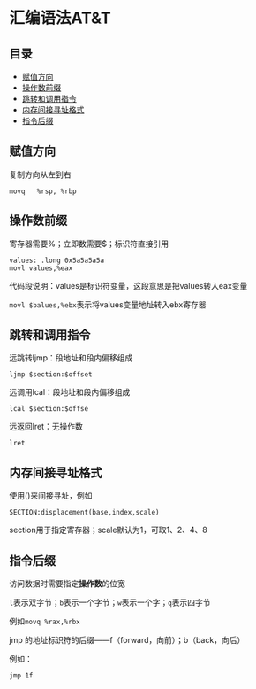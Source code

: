 # 汇编语法AT\&T

## 目录

-   [赋值方向](#赋值方向)
-   [操作数前缀](#操作数前缀)
-   [跳转和调用指令](#跳转和调用指令)
-   [内存间接寻址格式](#内存间接寻址格式)
-   [指令后缀](#指令后缀)

## 赋值方向

复制方向从左到右

`movq	%rsp, %rbp`

## 操作数前缀

寄存器需要%；立即数需要\$；标识符直接引用

```6502&#x20;assembly
values: .long 0x5a5a5a5a
movl values,%eax
```

代码段说明：values是标识符变量，这段意思是把values转入eax变量

`movl $balues,%ebx`表示将values变量地址转入ebx寄存器

## 跳转和调用指令

远跳转ljmp：段地址和段内偏移组成

`ljmp $section:$offset`

远调用lcal：段地址和段内偏移组成

`lcal $section:$offse`

远返回lret：无操作数

`lret`

## 内存间接寻址格式

使用()来间接寻址，例如

```6502&#x20;assembly
SECTION:displacement(base,index,scale)
```

section用于指定寄存器；scale默认为1，可取1、2、4、8

## 指令后缀

访问数据时需要指定**操作数**的位宽

`l`表示双字节；`b`表示一个字节；`w`表示一个字；`q`表示四字节

例如`movq %rax,%rbx`

jmp 的地址标识符的后缀——f（forward，向前）；b（back，向后）

例如：

`jmp 1f`
